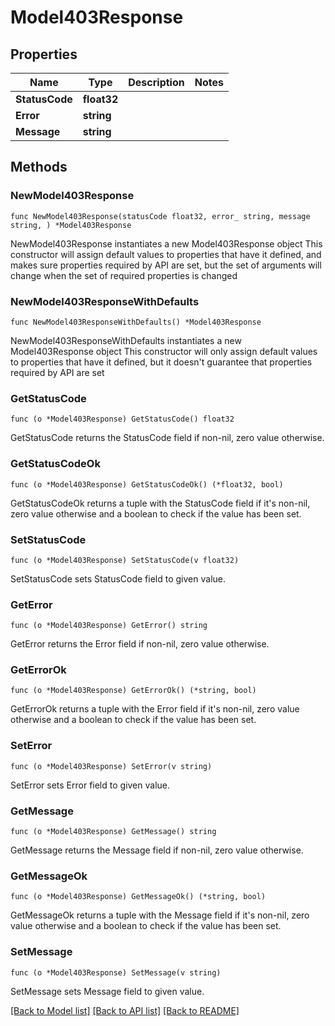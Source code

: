 # Model403Response

## Properties

Name | Type | Description | Notes
------------ | ------------- | ------------- | -------------
**StatusCode** | **float32** |  | 
**Error** | **string** |  | 
**Message** | **string** |  | 

## Methods

### NewModel403Response

`func NewModel403Response(statusCode float32, error_ string, message string, ) *Model403Response`

NewModel403Response instantiates a new Model403Response object
This constructor will assign default values to properties that have it defined,
and makes sure properties required by API are set, but the set of arguments
will change when the set of required properties is changed

### NewModel403ResponseWithDefaults

`func NewModel403ResponseWithDefaults() *Model403Response`

NewModel403ResponseWithDefaults instantiates a new Model403Response object
This constructor will only assign default values to properties that have it defined,
but it doesn't guarantee that properties required by API are set

### GetStatusCode

`func (o *Model403Response) GetStatusCode() float32`

GetStatusCode returns the StatusCode field if non-nil, zero value otherwise.

### GetStatusCodeOk

`func (o *Model403Response) GetStatusCodeOk() (*float32, bool)`

GetStatusCodeOk returns a tuple with the StatusCode field if it's non-nil, zero value otherwise
and a boolean to check if the value has been set.

### SetStatusCode

`func (o *Model403Response) SetStatusCode(v float32)`

SetStatusCode sets StatusCode field to given value.


### GetError

`func (o *Model403Response) GetError() string`

GetError returns the Error field if non-nil, zero value otherwise.

### GetErrorOk

`func (o *Model403Response) GetErrorOk() (*string, bool)`

GetErrorOk returns a tuple with the Error field if it's non-nil, zero value otherwise
and a boolean to check if the value has been set.

### SetError

`func (o *Model403Response) SetError(v string)`

SetError sets Error field to given value.


### GetMessage

`func (o *Model403Response) GetMessage() string`

GetMessage returns the Message field if non-nil, zero value otherwise.

### GetMessageOk

`func (o *Model403Response) GetMessageOk() (*string, bool)`

GetMessageOk returns a tuple with the Message field if it's non-nil, zero value otherwise
and a boolean to check if the value has been set.

### SetMessage

`func (o *Model403Response) SetMessage(v string)`

SetMessage sets Message field to given value.



[[Back to Model list]](../README.md#documentation-for-models) [[Back to API list]](../README.md#documentation-for-api-endpoints) [[Back to README]](../README.md)


